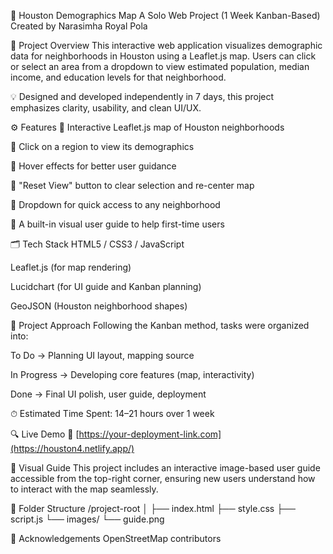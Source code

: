 🌆 Houston Demographics Map
A Solo Web Project (1 Week Kanban-Based)
Created by Narasimha Royal Pola

📌 Project Overview
This interactive web application visualizes demographic data for neighborhoods in Houston using a Leaflet.js map. Users can click or select an area from a dropdown to view estimated population, median income, and education levels for that neighborhood.

💡 Designed and developed independently in 7 days, this project emphasizes clarity, usability, and clean UI/UX.

⚙️ Features
📍 Interactive Leaflet.js map of Houston neighborhoods

🎯 Click on a region to view its demographics

🧠 Hover effects for better user guidance

🔄 "Reset View" button to clear selection and re-center map

📂 Dropdown for quick access to any neighborhood

📸 A built-in visual user guide to help first-time users

🗂 Tech Stack
HTML5 / CSS3 / JavaScript

Leaflet.js (for map rendering)

Lucidchart (for UI guide and Kanban planning)

GeoJSON (Houston neighborhood shapes)

🧠 Project Approach
Following the Kanban method, tasks were organized into:

To Do → Planning UI layout, mapping source

In Progress → Developing core features (map, interactivity)

Done → Final UI polish, user guide, deployment

⏱ Estimated Time Spent: 14–21 hours over 1 week

🔍 Live Demo
🔗 [https://your-deployment-link.com](https://houston4.netlify.app/)

📸 Visual Guide
This project includes an interactive image-based user guide accessible from the top-right corner, ensuring new users understand how to interact with the map seamlessly.


📁 Folder Structure
/project-root
│
├── index.html
├── style.css
├── script.js
└── images/
    └── guide.png
    
🙌 Acknowledgements
OpenStreetMap contributors
